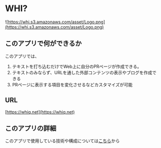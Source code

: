 # WHI?
![https://whi.s3.amazonaws.com/asset/Logo.png](https://whi.s3.amazonaws.com/asset/Logo.png)
## このアプリで何ができるか
このアプリでは、
1. テキストを打ち込むだけでWeb上に自分のPRページが作成できる。
2. テキストのみならず、URLを通した外部コンテンツの表示やブログを作成できる
3. PRページに表示する項目を変化させるなどカスタマイズが可能

## URL
[https://whiq.net](https://whiq.net)

## このアプリの詳細
このアプリで使用している技術や構成については[こちら](https://github.com/santooooooo/WHI/tree/main/WHI)から
